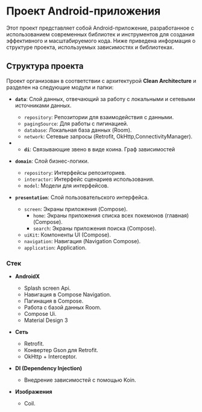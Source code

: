 # Проект Android-приложения

Этот проект представляет собой Android-приложение, разработанное с использованием современных
библиотек и инструментов для создания эффективного и масштабируемого кода. Ниже приведена информация
о структуре проекта, используемых зависимостях и библиотеках.

## Структура проекта

Проект организован в соответствии с архитектурой **Clean Architecture** и разделен на следующие
модули и папки:

- **`data`**: Слой данных, отвечающий за работу с локальными и сетевыми источниками данных.
    - `repository`: Репозитории для взаимодействия с данными.
    - `pagingSource`: Для работы с пигинацией.
    - `database`: Локальная база данных (Room).
    - `network`: Сетевые запросы (Retrofit, OkHttp,ConnectivityManager).

-
    - **`di`**: Связывающие звено в виде коина. Граф зависимостей

- **`domain`**: Слой бизнес-логики.
    - `repository`: Интерфейсы репозиториев.
    - `interactor`: Интерфейс сценариев использования.
    - `model`: Модели для интерфейсов.

- **`presentation`**: Слой пользовательского интерфейса.
    - `screen`: Экраны приложения (Compose).
        - `home`: Экраны приложения списка всех покемонов (главная) (Compose).
        - `search`: Экраны приложения поиска (Compose).
    - `uiKit`: Компоненты UI (Compose).
    - `navigation`: Навигация (Navigation Compose).
    - `application`: Application.

### Стек

- **AndroidX**
    -  Splash screen Api.
    -  Навигация в Compose Navigation.
    -  Пагинация в Compose.
    -  Работа с базой данных Room.
    -  Compose Ui.
    -  Material Design 3

- **Сеть**
    -  Retrofit.
    -  Конвертер Gson для Retrofit.
    -  OkHttp + Interceptor.

- **DI (Dependency Injection)**
    -  Внедрение зависимостей с помощью Koin.

- **Изображения**
    - Coil.
